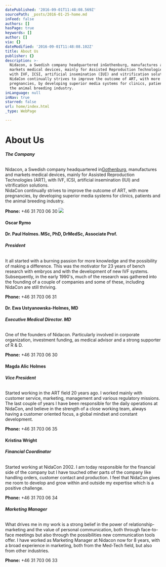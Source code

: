 ```yaml
---
datePublished: '2016-09-01T11:48:08.569Z'
sourcePath: _posts/2016-01-25-home.md
inFeed: false
authors: []
hasPage: true
keywords: []
author: []
via: {}
dateModified: '2016-09-01T11:48:08.102Z'
title: About Us
publisher: {}
description: >-
  Nidacon, a Swedish company headquartered inGothenburg, manufactures and
  markets medical devices, mainly for Assisted Reproduction Technologies (ART),
  with IVF, ICSI, artificial insemination (IUI) and vitrification solutions.
  NidaCon continually strives to improve the outcome of ART, with more
  pregnancies, by developing superior media systems for clinics, patients and
  the animal breeding industry.
inLanguage: null
inNav: true
starred: false
url: home/index.html
_type: WebPage

---
```

# About Us

###### **The Company**

Nidacon, a Swedish company headquartered in[Gothenburg][0], manufactures and markets medical devices, mainly for Assisted Reproduction Technologies (ART), with IVF, ICSI, artificial insemination (IUI) and vitrification solutions.  
NidaCon continually strives to improve the outcome of ART, with more pregnancies, by developing superior media systems for clinics, patients and the animal breeding industry.

**Phone:** +46 31 703 06 30
![](https://the-grid-user-content.s3-us-west-2.amazonaws.com/7d7c6694-e64d-4d4e-b820-7386cbf09dc3.jpg)

#### Oscar Rymo

#### Dr. Paul Holmes. MSc, PhD, DrMedSc, Associate Prof.

###### **President**

It all started with a burning passion for more knowledge and the possibility of making a difference. This was the motivator for 23 years of bench research with embryos and with the development of new IVF systems. Subsequently, in the early 1990's, much of the research was gathered into the founding of a couple of companies and some of these, including NidaCon are still thriving.

**Phone:** +46 31 703 06 31

#### Dr. Ewa Ustyanowska-Holmes, MD

###### **Executive Medical Director. MD**

One of the founders of Nidacon. Particularly involved in corporate organization, investment funding, as medical advisor and a strong supporter of R & D.

**Phone:** +46 31 703 06 30

#### Magda Alic Holmes

###### **Vice President**

Started working in the ART field 20 years ago. I worked mainly with customer service, marketing, management and various regulatory missions. The last couple of years I have been responsible for the daily operations at NidaCon, and believe in the strength of a close working team, always having a customer oriented focus, a global mindset and constant development.

**Phone:** +46 31 703 06 35

#### Kristina Wright

###### **Financial Coordinator**

Started working at NidaCon 2002\. I am today responsible for the financial side of the company but I have touched other parts of the company like handling orders, customer contact and production. I feel that NidaCon gives me room to develop and grow within and outside my expertise which is a positive challenge.

**Phone:** +46 31 703 06 34

###### **Marketing Manager**

What drives me in my work is a strong belief in the power of relationship-marketing and the value of personal communication, both through face-to-face meetings but also through the possibilities new communication tools offer. I have worked as Marketing Manager at Nidacon now for 8 years, with a broad experience in marketing, both from the Med-Tech field, but also from other industries.

**Phone:** +46 31 703 06 33

[0]: http://www.goteborg.com/en/?epslanguage=en "Gothenburg Information website"